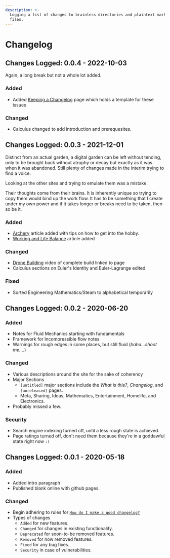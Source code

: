 ```yaml
---
description: >-
  Logging a list of changes to brainless directories and plaintext markdown
  files.
---
```


# Changelog

## Changes Logged: 0.0.4 - 2022-10-03

&#x20;Again, a long break but not a whole lot added.&#x20;

### Added

* &#x20;Added [Keeping a Changelog](keeping-a-changelog.md) page which holds a template for these issues&#x20;

### Changed

* Calculus changed to add introduction and prerequesites.&#x20;

## Changes Logged: 0.0.3 - 2021-12-01

Distinct from an actual garden, a digital garden can be left without tending, only to be brought back without atrophy or decay but exactly as it was when it was abandoned. Still plenty of changes made in the interim trying to find a voice.&#x20;

Looking at the other sites and trying to emulate them was a mistake.

Their thoughts come from their brains. It is inherently unique so trying to copy them would bind up the work flow. It has to be something that I create under my own power and if it takes longer or breaks need to be taken, then so be it.   &#x20;

### Added

* [Archery](../../thoughts/archery.md) article added with tips on how to get into the hobby.&#x20;
* [Working and Life Balance](../../thoughts/working-and-life-balance.md) article added &#x20;

### Changed

* [Drone Building](../../meta/research/drone.md) video of complete build linked to page &#x20;
* Calculus sections on Euler's Identity and Euler-Lagrange edited&#x20;

### Fixed

* Sorted Engineering Mathematics/Steam to alphabetical temporarily&#x20;

## Changes Logged: 0.0.2 - 2020-06-20

### Added

* Notes for Fluid Mechanics starting with fundamentals&#x20;
* Framework for Incompressible flow notes
* Warnings for rough edges in some places, but still fluid (_haha...shoot me...._)

### Changed

* Various descriptions around the site for the sake of coherency
* Major Sections&#x20;
  * `[untitled]` major sections include the _What is this?_, _Changelog_, and `[unreleased]` pages.&#x20;
  * Meta, Sharing, Ideas, Mathematics, Entertainment, Homelife, and Electronics.&#x20;
* Probably missed a few.&#x20;

### Security

* Search engine indexing turned off, until a less rough state is achieved.&#x20;
* Page ratings turned off, don't need them because they're in a goddawful state right now `:(`



## Changes Logged: 0.0.1 - 2020-05-18

### Added

* Added intro paragraph&#x20;
* Published blank online with github pages.

### Changed

* Begin adhering to rules  for [`How do I make a good changelog?`](https://keepachangelog.com/en/1.0.0/)
* Types of changes
  * `Added` for new features.
  * `Changed` for changes in existing functionality.
  * `Deprecated` for soon-to-be removed features.
  * `Removed` for now removed features.
  * `Fixed` for any bug fixes.
  * `Security` in case of vulnerabilities.

